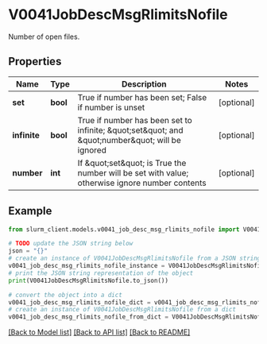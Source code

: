 # V0041JobDescMsgRlimitsNofile

Number of open files.

## Properties

Name | Type | Description | Notes
------------ | ------------- | ------------- | -------------
**set** | **bool** | True if number has been set; False if number is unset | [optional] 
**infinite** | **bool** | True if number has been set to infinite; \&quot;set\&quot; and \&quot;number\&quot; will be ignored | [optional] 
**number** | **int** | If \&quot;set\&quot; is True the number will be set with value; otherwise ignore number contents | [optional] 

## Example

```python
from slurm_client.models.v0041_job_desc_msg_rlimits_nofile import V0041JobDescMsgRlimitsNofile

# TODO update the JSON string below
json = "{}"
# create an instance of V0041JobDescMsgRlimitsNofile from a JSON string
v0041_job_desc_msg_rlimits_nofile_instance = V0041JobDescMsgRlimitsNofile.from_json(json)
# print the JSON string representation of the object
print(V0041JobDescMsgRlimitsNofile.to_json())

# convert the object into a dict
v0041_job_desc_msg_rlimits_nofile_dict = v0041_job_desc_msg_rlimits_nofile_instance.to_dict()
# create an instance of V0041JobDescMsgRlimitsNofile from a dict
v0041_job_desc_msg_rlimits_nofile_from_dict = V0041JobDescMsgRlimitsNofile.from_dict(v0041_job_desc_msg_rlimits_nofile_dict)
```
[[Back to Model list]](../README.md#documentation-for-models) [[Back to API list]](../README.md#documentation-for-api-endpoints) [[Back to README]](../README.md)


